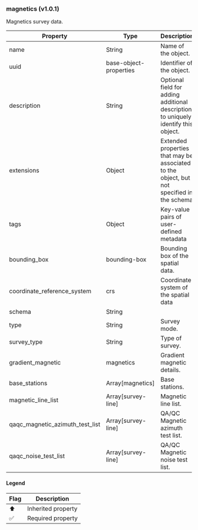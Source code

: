 ### magnetics (v1.0.1)
Magnetics survey data.

| Property | Type | Description | Flags |
|---|---|---|---|
| name | String | Name of the object. | ⬆️ ✅ |
| uuid | base-object-properties | Identifier of the object. | ⬆️ ✅ |
| description | String | Optional field for adding additional description to uniquely identify this object. | ⬆️ |
| extensions | Object | Extended properties that may be associated to the object, but not specified in the schema | ⬆️ |
| tags | Object | Key-value pairs of user-defined metadata | ⬆️ |
| bounding_box | bounding-box | Bounding box of the spatial data. | ⬆️ ✅ |
| coordinate_reference_system | crs | Coordinate system of the spatial data | ⬆️ ✅ |
| schema | String |  | ✅ |
| type | String | Survey mode. | ✅ |
| survey_type | String | Type of survey. | ✅ |
| gradient_magnetic | magnetics | Gradient magnetic details. |  |
| base_stations | Array[magnetics] | Base stations. |  |
| magnetic_line_list | Array[survey-line] | Magnetic line list. | ✅ |
| qaqc_magnetic_azimuth_test_list | Array[survey-line] | QA/QC Magnetic azimuth test list. |  |
| qaqc_noise_test_list | Array[survey-line] | QA/QC Magnetic noise test list. |  |


#### Legend

| Flag | Description |
| --- | --- |
| ⬆️ | Inherited property |
| ✅ | Required property |

